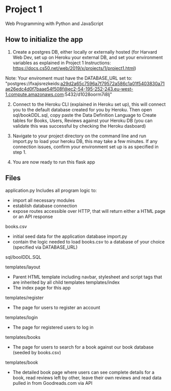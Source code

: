 # Project 1

Web Programming with Python and JavaScript

## How to initialize the app ##
1. Create a postgres DB, either locally or externally hosted (for Harvard Web Dev, set up on Heroku
your external DB, and set your environment variables 
as explained in Project 1 Instructions: https://docs.cs50.net/web/2019/x/projects/1/project1.html)

Note: Your enviroment must have the DATABASE_URL set to:
"postgres://fxajisrezkeids:a29d2a65c7596a7f79572a586c1a01f5403830a71ae26edc4d0f7baae54f508f@ec2-54-195-252-243.eu-west-1.compute.amazonaws.com:5432/d1028oorm7i8lj"

2. Connect to the Heroku CLI (explained in Heroku set up), this will connect you to the default database
created for you by Heroku. Then open sql/bookDDL.sql, copy paste the Data Definition Language to
Create tables for Books, Users, Reviews against your Heroku DB (you can validate this was successful
by checking the Heroku dasboard)

3. Navigate to your project directory on the command line and run import.py to load your heroku DB, 
this may take a few minutes. If any connection issues, confirm your environment set up is as specified 
in step 1.
 
4. You are now ready to run this flask app

## Files ##

application.py
Includes all program logic to:
- import all necessary modules
- establish database connection
- expose routes accessible over HTTP, that will return either a HTML page or an API response

books.csv
- initial seed data for the application database
import.py
- contain the logic needed to load books.csv to a database of your choice (specified via DATABASE_URL)

sql/boolDDL.SQL

templates/layout
- Parent HTML template including navbar, stylesheet and script tags that are inherited by all child templates
templates/index
- The index page for this app

templates/register
- The page for users to register an account

templates/login
- The page for registered users to log in

templates/books
- The page for users to search for a book against our book database (seeded by books.csv)

templates/book
- The detailed book page where users can see complete details for a book, read reviews left by other, 
leave their own reviews and read data pulled in from Goodreads.com via API
